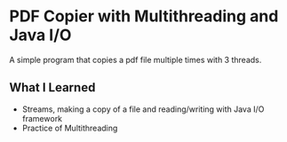 # PDF Copier with Multithreading and Java I/O

A simple program that copies a pdf file multiple times with 3 threads.

## What I Learned

* Streams, making a copy of a file and reading/writing with Java I/O framework
* Practice of Multithreading
